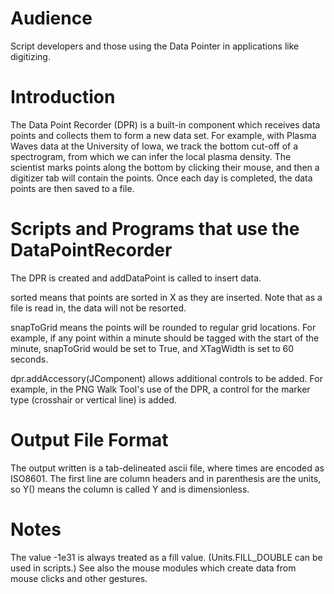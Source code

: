 # Audience

Script developers and those using the Data Pointer in applications like
digitizing.

# Introduction

The Data Point Recorder (DPR) is a built-in component which receives
data points and collects them to form a new data set. For example, with
Plasma Waves data at the University of Iowa, we track the bottom cut-off
of a spectrogram, from which we can infer the local plasma density. The
scientist marks points along the bottom by clicking their mouse, and
then a digitizer tab will contain the points. Once each day is
completed, the data points are then saved to a file.

# Scripts and Programs that use the DataPointRecorder

The DPR is created and addDataPoint is called to insert data.

sorted means that points are sorted in X as they are inserted. Note that
as a file is read in, the data will not be resorted.

snapToGrid means the points will be rounded to regular grid locations.
For example, if any point within a minute should be tagged with the
start of the minute, snapToGrid would be set to True, and XTagWidth is
set to 60 seconds.

dpr.addAccessory(JComponent) allows additional controls to be added. For
example, in the PNG Walk Tool's use of the DPR, a control for the marker
type (crosshair or vertical line) is added.

# Output File Format

The output written is a tab-delineated ascii file, where times are
encoded as ISO8601. The first line are column headers and in parenthesis
are the units, so Y() means the column is called Y and is dimensionless.

# Notes

The value -1e31 is always treated as a fill value. (Units.FILL\_DOUBLE
can be used in scripts.) See also the mouse modules which create data
from mouse clicks and other gestures.

